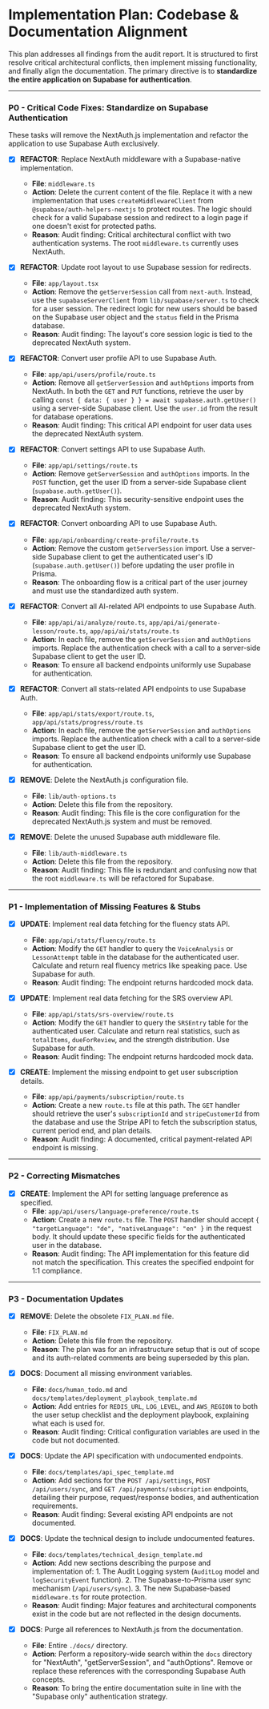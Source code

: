 # Implementation Plan: Codebase & Documentation Alignment

This plan addresses all findings from the audit report. It is structured to first resolve critical architectural conflicts, then implement missing functionality, and finally align the documentation. The primary directive is to **standardize the entire application on Supabase for authentication**.

---

### **P0 - Critical Code Fixes: Standardize on Supabase Authentication**

These tasks will remove the NextAuth.js implementation and refactor the application to use Supabase Auth exclusively.

- [x] **REFACTOR**: Replace NextAuth middleware with a Supabase-native implementation.
    - **File**: `middleware.ts`
    - **Action**: Delete the current content of the file. Replace it with a new implementation that uses `createMiddlewareClient` from `@supabase/auth-helpers-nextjs` to protect routes. The logic should check for a valid Supabase session and redirect to a login page if one doesn't exist for protected paths.
    - **Reason**: Audit finding: Critical architectural conflict with two authentication systems. The root `middleware.ts` currently uses NextAuth.

- [x] **REFACTOR**: Update root layout to use Supabase session for redirects.
    - **File**: `app/layout.tsx`
    - **Action**: Remove the `getServerSession` call from `next-auth`. Instead, use the `supabaseServerClient` from `lib/supabase/server.ts` to check for a user session. The redirect logic for new users should be based on the Supabase user object and the `status` field in the Prisma database.
    - **Reason**: Audit finding: The layout's core session logic is tied to the deprecated NextAuth system.

- [x] **REFACTOR**: Convert user profile API to use Supabase Auth.
    - **File**: `app/api/users/profile/route.ts`
    - **Action**: Remove all `getServerSession` and `authOptions` imports from NextAuth. In both the `GET` and `PUT` functions, retrieve the user by calling `const { data: { user } } = await supabase.auth.getUser()` using a server-side Supabase client. Use the `user.id` from the result for database operations.
    - **Reason**: Audit finding: This critical API endpoint for user data uses the deprecated NextAuth system.

- [x] **REFACTOR**: Convert settings API to use Supabase Auth.
    - **File**: `app/api/settings/route.ts`
    - **Action**: Remove `getServerSession` and `authOptions` imports. In the `POST` function, get the user ID from a server-side Supabase client (`supabase.auth.getUser()`).
    - **Reason**: Audit finding: This security-sensitive endpoint uses the deprecated NextAuth system.

- [x] **REFACTOR**: Convert onboarding API to use Supabase Auth.
    - **File**: `app/api/onboarding/create-profile/route.ts`
    - **Action**: Remove the custom `getServerSession` import. Use a server-side Supabase client to get the authenticated user's ID (`supabase.auth.getUser()`) before updating the user profile in Prisma.
    - **Reason**: The onboarding flow is a critical part of the user journey and must use the standardized auth system.

- [x] **REFACTOR**: Convert all AI-related API endpoints to use Supabase Auth.
    - **File**: `app/api/ai/analyze/route.ts`, `app/api/ai/generate-lesson/route.ts`, `app/api/ai/stats/route.ts`
    - **Action**: In each file, remove the `getServerSession` and `authOptions` imports. Replace the authentication check with a call to a server-side Supabase client to get the user ID.
    - **Reason**: To ensure all backend endpoints uniformly use Supabase for authentication.

- [x] **REFACTOR**: Convert all stats-related API endpoints to use Supabase Auth.
    - **File**: `app/api/stats/export/route.ts`, `app/api/stats/progress/route.ts`
    - **Action**: In each file, remove the `getServerSession` and `authOptions` imports. Replace the authentication check with a call to a server-side Supabase client to get the user ID.
    - **Reason**: To ensure all backend endpoints uniformly use Supabase for authentication.

- [x] **REMOVE**: Delete the NextAuth.js configuration file.
    - **File**: `lib/auth-options.ts`
    - **Action**: Delete this file from the repository.
    - **Reason**: Audit finding: This file is the core configuration for the deprecated NextAuth.js system and must be removed.

- [x] **REMOVE**: Delete the unused Supabase auth middleware file.
    - **File**: `lib/auth-middleware.ts`
    - **Action**: Delete this file from the repository.
    - **Reason**: Audit finding: This file is redundant and confusing now that the root `middleware.ts` will be refactored for Supabase.

---

### **P1 - Implementation of Missing Features & Stubs**

- [x] **UPDATE**: Implement real data fetching for the fluency stats API.
    - **File**: `app/api/stats/fluency/route.ts`
    - **Action**: Modify the `GET` handler to query the `VoiceAnalysis` or `LessonAttempt` table in the database for the authenticated user. Calculate and return real fluency metrics like speaking pace. Use Supabase for auth.
    - **Reason**: Audit finding: The endpoint returns hardcoded mock data.

- [x] **UPDATE**: Implement real data fetching for the SRS overview API.
    - **File**: `app/api/stats/srs-overview/route.ts`
    - **Action**: Modify the `GET` handler to query the `SRSEntry` table for the authenticated user. Calculate and return real statistics, such as `totalItems`, `dueForReview`, and the strength distribution. Use Supabase for auth.
    - **Reason**: Audit finding: The endpoint returns hardcoded mock data.

- [x] **CREATE**: Implement the missing endpoint to get user subscription details.
    - **File**: `app/api/payments/subscription/route.ts`
    - **Action**: Create a new `route.ts` file at this path. The `GET` handler should retrieve the user's `subscriptionId` and `stripeCustomerId` from the database and use the Stripe API to fetch the subscription status, current period end, and plan details.
    - **Reason**: Audit finding: A documented, critical payment-related API endpoint is missing.

---

### **P2 - Correcting Mismatches**

- [x] **CREATE**: Implement the API for setting language preference as specified.
    - **File**: `app/api/users/language-preference/route.ts`
    - **Action**: Create a new `route.ts` file. The `POST` handler should accept `{ "targetLanguage": "de", "nativeLanguage": "en" }` in the request body. It should update these specific fields for the authenticated user in the database.
    - **Reason**: Audit finding: The API implementation for this feature did not match the specification. This creates the specified endpoint for 1:1 compliance.

---

### **P3 - Documentation Updates**

- [x] **REMOVE**: Delete the obsolete `FIX_PLAN.md` file.
    - **File**: `FIX_PLAN.md`
    - **Action**: Delete this file from the repository.
    - **Reason**: The plan was for an infrastructure setup that is out of scope and its auth-related comments are being superseded by this plan.

- [x] **DOCS**: Document all missing environment variables.
    - **File**: `docs/human_todo.md` and `docs/templates/deployment_playbook_template.md`
    - **Action**: Add entries for `REDIS_URL`, `LOG_LEVEL`, and `AWS_REGION` to both the user setup checklist and the deployment playbook, explaining what each is used for.
    - **Reason**: Audit finding: Critical configuration variables are used in the code but not documented.

- [x] **DOCS**: Update the API specification with undocumented endpoints.
    - **File**: `docs/templates/api_spec_template.md`
    - **Action**: Add sections for the `POST /api/settings`, `POST /api/users/sync`, and `GET /api/payments/subscription` endpoints, detailing their purpose, request/response bodies, and authentication requirements.
    - **Reason**: Audit finding: Several existing API endpoints are not documented.

- [x] **DOCS**: Update the technical design to include undocumented features.
    - **File**: `docs/templates/technical_design_template.md`
    - **Action**: Add new sections describing the purpose and implementation of: 1. The Audit Logging system (`AuditLog` model and `logSecurityEvent` function). 2. The Supabase-to-Prisma user sync mechanism (`/api/users/sync`). 3. The new Supabase-based `middleware.ts` for route protection.
    - **Reason**: Audit finding: Major features and architectural components exist in the code but are not reflected in the design documents.

- [x] **DOCS**: Purge all references to NextAuth.js from the documentation.
    - **File**: Entire `./docs/` directory.
    - **Action**: Perform a repository-wide search within the `docs` directory for "NextAuth", "getServerSession", and "authOptions". Remove or replace these references with the corresponding Supabase Auth concepts.
    - **Reason**: To bring the entire documentation suite in line with the "Supabase only" authentication strategy.